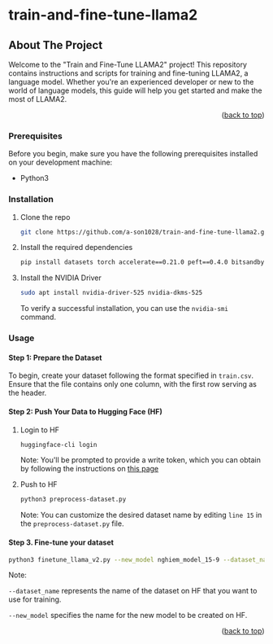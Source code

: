 # train-and-fine-tune-llama2
<!-- ABOUT THE PROJECT -->
## About The Project
Welcome to the "Train and Fine-Tune LLAMA2" project! This repository contains instructions and scripts for training and fine-tuning LLAMA2, a language model. Whether you're an experienced developer or new to the world of language models, this guide will help you get started and make the most of LLAMA2.

<p align="right">(<a href="#top">back to top</a>)</p>

### Prerequisites

Before you begin, make sure you have the following prerequisites installed on your development machine:
* Python3

### Installation

1. Clone the repo
   ```sh
   git clone https://github.com/a-son1028/train-and-fine-tune-llama2.git
   ```
2. Install the required dependencies
   ```sh
   pip install datasets torch accelerate==0.21.0 peft==0.4.0 bitsandbytes==0.40.2 transformers==4.31.0 trl==0.4.7 scipy
   ```
3. Install the NVIDIA Driver
   ```sh
   sudo apt install nvidia-driver-525 nvidia-dkms-525
   ```
   To verify a successful installation, you can use the `nvidia-smi` command.

### Usage
#### Step 1: Prepare the Dataset
To begin, create your dataset following the format specified in `train.csv`. Ensure that the file contains only one column, with the first row serving as the header.

#### Step 2: Push Your Data to Hugging Face (HF)
1. Login to HF
    ```sh
   huggingface-cli login
   ```
    Note: You'll be prompted to provide a write token, which you can obtain by following the instructions on [this page](https://huggingface.co/docs/hub/security-tokens)

2. Push to HF
   ```sh
   python3 preprocess-dataset.py
   ``` 
    Note: You can customize the desired dataset name by editing `line 15` in the `preprocess-dataset.py` file.

#### Step 3. Fine-tune your dataset
```sh
python3 finetune_llama_v2.py --new_model nghiem_model_15-9 --dataset_name tuankg1028/nghiem_dataset_15-9
```
  Note: 
  
  `--dataset_name` represents the name of the dataset on HF that you want to use for training.
  
  `--new_model` specifies the name for the new model to be created on HF.

<p align="right">(<a href="#top">back to top</a>)</p>
